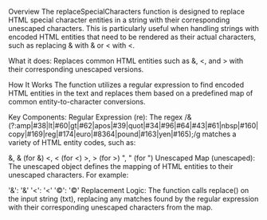 
Overview
The replaceSpecialCharacters function is designed to replace HTML special character entities in a string with their corresponding unescaped characters. 
This is particularly useful when handling strings with encoded HTML entities that need to be rendered as their actual characters, such as replacing &amp; with & or &lt; with <.

What it does:
Replaces common HTML entities such as &amp;, &lt;, and &gt; with their corresponding unescaped versions.

How It Works
The function utilizes a regular expression to find encoded HTML entities in the text and replaces them based on a predefined map of common entity-to-character conversions.

Key Components:
Regular Expression (re): The regex /&(?:amp|#38|lt|#60|gt|#62|apos|#39|quot|#34|#96|#64|#43|#61|nbsp|#160|copy|#169|reg|#174|euro|#8364|pound|#163|yen|#165);/g matches a variety of HTML entity codes, such as:

&amp;, &#38; (for &)
&lt;, &#60; (for <)
&gt;, &#62; (for >)
&quot;, &#34; (for ")
Unescaped Map (unescaped): The unescaped object defines the mapping of HTML entities to their unescaped characters. For example:

'&amp;': '&'
'&lt;': '<'
'&copy;': '©'
Replacement Logic: The function calls replace() on the input string (txt), replacing any matches found by the regular expression with their corresponding unescaped characters from the map.
